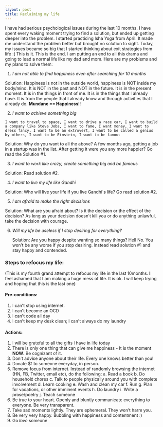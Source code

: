 ```yaml
---
layout: post
title: Reclaiming my life
---
```


I have had serious psychological issues during the last 10 months. I have spent every waking moment trying to find a solution, but ended up getting deeper into the problem. I started practicing Isha Yoga from April. It made me understand the problem better but brought no solution to sight. Today, my issues became so big that I started thinking about exit strategies from life :( This is it. This is the end. I am putting an end to all this drama and going to lead a normal life like my dad and mom. Here are my problems and my plans to solve them:

1. _I am not able to find happiness even after searching for 10 months_
  
  Solution: Happiness is not in the outside world, happiness is NOT inside my body/mind. It is NOT in the past and NOT in the future. It is in the present moment. It is in the things in front of me. It is in the things that I already have. It is from the people that I already know and through activities that I already do. **Mundane == Happiness**!!

2. _I want to achieve something big_

  `I want to travel to space, I want to drive a race car, I want to build a company like Steve Jobs, I want to fame, I want money, I want to dress fancy, I want to be an extrovert, I want to be called a genius by others, I want to be Einstein, I want to be famous`

  Solution: Why do you want to all the above? A few months ago, getting a job in a startup was in the list. After getting it were you any more happier? Go read the Solution #1. 

3. _I want to work like crazy, create something big and be famous_

  Solution: Read solution #2. 

4. _I want to live my life like Gandhi_

  Solution: Who will live your life if you live Gandhi's life? Go read solution #2.

5. _I am afraid to make the right decisions_

  Solution: What are you afraid about? Is it the decision or the effect of the decision? As long as your decision doesn't kill you or do anything unlawful, take the decision with courage. 

6. _Will my life be useless if I stop desiring for everything?_

   Solution: Are you happy despite wanting so many things? Hell No. You won't be any worse if you stop desiring. Instead read solution #1 and stay happy and contended.


### Steps to refocus my life:

(This is my fourth grand attempt to refocus my life in the last 10months. I feel ashamed that I am making a huge mess of life. It is ok. I will keep trying and hoping that this is the last one)

#### Pre-conditions:

1. I can't stop using internet.
2. I can't become an OCD
3. I can't code all day
4. I can't keep my desk clean; I can't always do my laundry

#### Actions:

1. I will be grateful to all the gifts I have in life today
2. There is only one thing that can give me happiness - It is the moment **NOW**. Be cognizant of it.
3. Don't advice anyone about their life. Every one knows better than you!
4. Donate $1 to someone everyday, in person. 
5. Remove focus from internet. Instead of randomly browsing the internet (HN, FB, Twitter, email etc), do the following:
    a. Read a book 
    b. Do household chores
    c. Talk to people physically around you with complete involvement
    d. Learn cooking
    e. Wash and clean my car
    f. Run
    g. Plan for vacations, or other imminent events
    h. Do laundry
    i. Write a prose/poetry
    j. Teach someone
6. Be true to your heart. Openly and bluntly communicate everything to everyone. Be very transparent.
7. Take sad moments lightly. They are ephemeral. They won't harm you.
8. Be very very happy. Bubbling with happiness and contentment :)
9. Go _love_ someone


